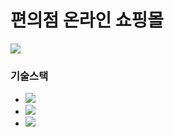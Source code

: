 # 편의점 온라인 쇼핑몰
<img style="width:200px height=150px;" src="https://user-images.githubusercontent.com/95003319/157375930-2c8601e3-37d6-4edf-8f28-862702ebc9a5.png">

### 기술스택
- <img src="https://img.shields.io/badge/Spring Boot-green?style=flat&logo=Spring boot&logoColor=black"/>
- <img src="https://img.shields.io/badge/MySQL-blue?style=flat&logo=MySQL&logoColor=black"/>
- <img src="https://img.shields.io/badge/Java-black?style=flat&logo=Java&logoColor=white"/>

###
